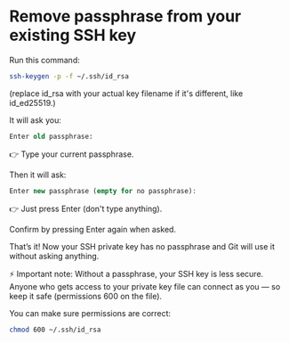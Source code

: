 # Remove passphrase from your existing SSH key
Run this command:

```bash
ssh-keygen -p -f ~/.ssh/id_rsa
```
(replace id_rsa with your actual key filename if it's different, like id_ed25519.)

It will ask you:

```sql
Enter old passphrase:
```
👉 Type your current passphrase.

Then it will ask:

```php
Enter new passphrase (empty for no passphrase):
```
👉 Just press Enter (don't type anything).

Confirm by pressing Enter again when asked.

That’s it!
Now your SSH private key has no passphrase and Git will use it without asking anything.

⚡ Important note: Without a passphrase, your SSH key is less secure.
Anyone who gets access to your private key file can connect as you — so keep it safe (permissions 600 on the file).

You can make sure permissions are correct:

```bash
chmod 600 ~/.ssh/id_rsa
```
